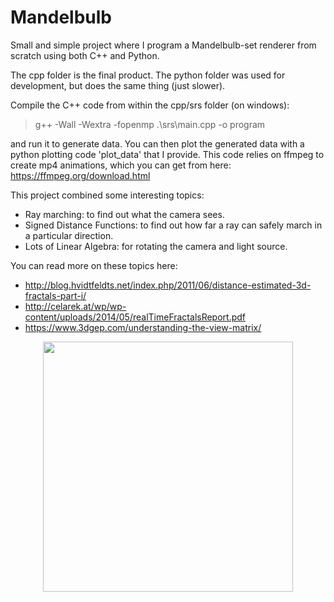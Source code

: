 # Mandelbulb

Small and simple project where I program a Mandelbulb-set renderer from scratch using both C++ and Python.

The cpp folder is the final product. The python folder was used for development, but does the same thing (just slower).

Compile the C++ code from within the cpp/srs folder (on windows): 
> g++ -Wall -Wextra -fopenmp .\srs\main.cpp -o program

and run it to generate data. You can then plot the generated data with a python plotting code 'plot_data' that I provide. This code relies on ffmpeg to create mp4 animations, which you can get from here: https://ffmpeg.org/download.html

This project combined some interesting topics:
- Ray marching: to find out what the camera sees.
- Signed Distance Functions: to find out how far a ray can safely march in a particular direction.
- Lots of Linear Algebra: for rotating the camera and light source.

You can read more on these topics here:
- http://blog.hvidtfeldts.net/index.php/2011/06/distance-estimated-3d-fractals-part-i/
- http://celarek.at/wp/wp-content/uploads/2014/05/realTimeFractalsReport.pdf
- https://www.3dgep.com/understanding-the-view-matrix/

<p align="center">
  <img src=./cpp/mandelbulb-nb.gif width="400" height="400">
</p>
